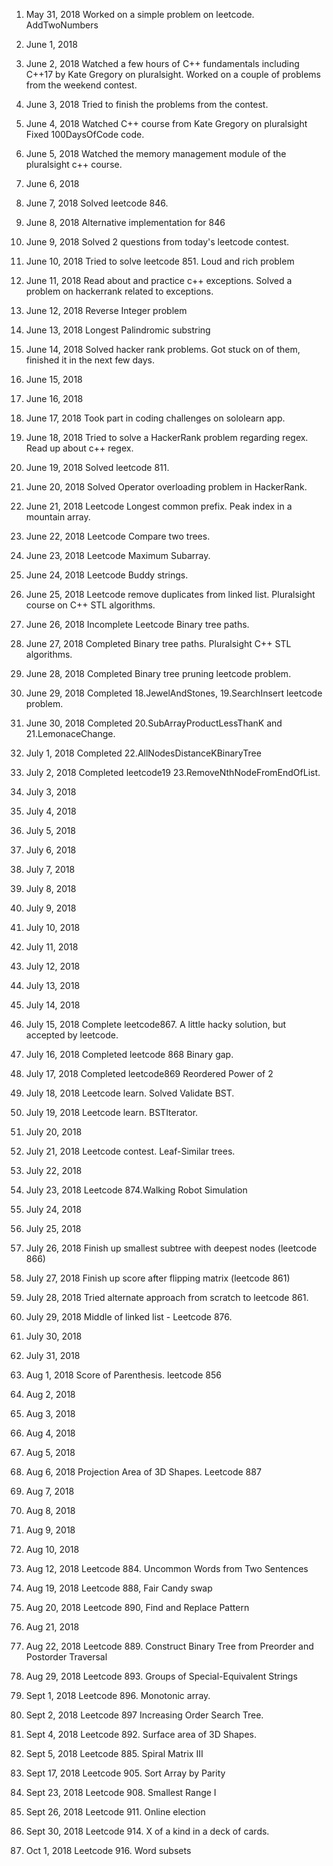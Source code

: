 1. May 31, 2018
Worked on a simple problem on leetcode. AddTwoNumbers

2. June 1, 2018


3. June 2, 2018
Watched a few hours of C++ fundamentals including C++17 by Kate Gregory on pluralsight.
Worked on a couple of problems from the weekend contest.

4. June 3, 2018
Tried to finish the problems from the contest.

5. June 4, 2018
Watched C++ course from Kate Gregory on pluralsight
Fixed 100DaysOfCode code.

6. June 5, 2018
Watched the memory management module of the pluralsight c++ course.

7. June 6, 2018


8. June 7, 2018
Solved leetcode 846.

9. June 8, 2018
Alternative implementation for 846

10. June 9, 2018
Solved 2 questions from today's leetcode contest.

11. June 10, 2018
Tried to solve leetcode 851. Loud and rich problem

12. June 11, 2018
Read about and practice c++ exceptions. Solved a problem on hackerrank related to exceptions.

13. June 12, 2018
Reverse Integer problem

14. June 13, 2018
Longest Palindromic substring

15. June 14, 2018
Solved hacker rank problems. Got stuck on of them, finished it in the next few days.

16. June 15, 2018

17. June 16, 2018

18. June 17, 2018
Took part in coding challenges on sololearn app.

19. June 18, 2018
Tried to solve a HackerRank problem regarding regex. Read up about c++ regex.

20. June 19, 2018
Solved leetcode 811.

21. June 20, 2018
Solved Operator overloading problem in HackerRank.

21. June 21, 2018
Leetcode Longest common prefix. Peak index in a mountain array.

22. June 22, 2018
Leetcode Compare two trees.

23. June 23, 2018
Leetcode Maximum Subarray.

24. June 24, 2018
Leetcode Buddy strings.

25. June 25, 2018
Leetcode remove duplicates from linked list. Pluralsight course on C++ STL algorithms.

26. June 26, 2018
Incomplete Leetcode Binary tree paths.

27. June 27, 2018
Completed Binary tree paths. Pluralsight C++ STL algorithms.

28. June 28, 2018
Completed Binary tree pruning leetcode problem.

29. June 29, 2018
Completed 18.JewelAndStones, 19.SearchInsert leetcode problem. 

30. June 30, 2018
Completed 20.SubArrayProductLessThanK and 21.LemonaceChange.

31. July 1, 2018
Completed 22.AllNodesDistanceKBinaryTree

32. July 2, 2018
Completed leetcode19 23.RemoveNthNodeFromEndOfList.

33. July 3, 2018

34. July 4, 2018

35. July 5, 2018

36. July 6, 2018

37. July 7, 2018

38. July 8, 2018

39. July 9, 2018

40. July 10, 2018

41. July 11, 2018

42. July 12, 2018

43. July 13, 2018

44. July 14, 2018

45. July 15, 2018
Complete leetcode867. A little hacky solution, but accepted by leetcode. 

46. July 16, 2018
Completed leetcode 868 Binary gap.

47. July 17, 2018
Completed leetcode869 Reordered Power of 2

48. July 18, 2018
Leetcode learn. Solved Validate BST.

49. July 19, 2018
Leetcode learn. BSTIterator.

50. July 20, 2018

51. July 21, 2018
Leetcode contest. Leaf-Similar trees.

52. July 22, 2018

53. July 23, 2018
Leetcode 874.Walking Robot Simulation

54. July 24, 2018

55. July 25, 2018

56. July 26, 2018
Finish up smallest subtree with deepest nodes (leetcode 866)

57. July 27, 2018
Finish up score after flipping matrix (leetcode 861)

58. July 28, 2018
Tried alternate approach from scratch to leetcode 861.

59. July 29, 2018
Middle of linked list - Leetcode 876. 

60. July 30, 2018

61. July 31, 2018

62. Aug 1, 2018
Score of Parenthesis. leetcode 856

63. Aug 2, 2018

64. Aug 3, 2018

65. Aug 4, 2018

66. Aug 5, 2018

67. Aug 6, 2018
Projection Area of 3D Shapes. Leetcode 887

68. Aug 7, 2018

69. Aug 8, 2018

70. Aug 9, 2018

71. Aug 10, 2018

72. Aug 12, 2018
Leetcode 884. Uncommon Words from Two Sentences

73. Aug 19, 2018
Leetcode 888, Fair Candy swap

74. Aug 20, 2018
Leetcode 890, Find and Replace Pattern

75. Aug 21, 2018

76. Aug 22, 2018
Leetcode 889. Construct Binary Tree from Preorder and Postorder Traversal

77. Aug 29, 2018
Leetcode 893. Groups of Special-Equivalent Strings

78. Sept 1, 2018
Leetcode 896. Monotonic array.

79. Sept 2, 2018
Leetcode 897 Increasing Order Search Tree.

80. Sept 4, 2018
Leetcode 892. Surface area of 3D Shapes.

81. Sept 5, 2018
Leetcode 885. Spiral Matrix III

82. Sept 17, 2018
Leetcode 905. Sort Array by Parity

83. Sept 23, 2018
Leetcode 908. Smallest Range I

84. Sept 26, 2018
Leetcode 911. Online election

85. Sept 30, 2018
Leetcode 914. X of a kind in a deck of cards.

86. Oct 1, 2018
Leetcode 916. Word subsets

